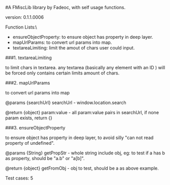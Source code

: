 #A FMiscLib library by Fadeoc, with self usage functions.

version: 0.1.1.0006

Function Lists:\
* ensureObjectProperty: to ensure object has property in deep layer.
* mapUrlParams: to convert url params into map.
* textareaLimiting: limit the amout of chars user could input.

###1. textareaLimiting

to limit chars in textarea. any textarea (basically any element with an ID ) will be forced only contains certain limits amount of chars.
    
###2. mapUrlParams

to convert url params into map

@params {searchUrl} searchUrl - window.location.search

@return {object} param:value - all param:value pairs in searchUrl, if none param exists, return {}

###3. ensureObjectProperty

to ensure object has property in deep layer, to avoid silly "can not read property of undefined".

@params {String} getPropStr - whole string include obj, eg: to test if a has b as property, should be "a.b" or "a[b]".

@return {object} getFromObj - obj to test, should be a as above example.

Test cases: 5